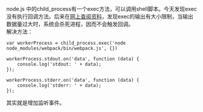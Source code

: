 node.js 中的child_process有一个exec方法，可以调用shell脚本。今天发现exec没有执行回调方法。后来在[网上查阅资料](https://segmentfault.com/q/1010000006959963)，发现exec的输出有大小限制，当输出数据量过大时，系统会杀死进程，因而不会触发回调。  
解决方法：

    var workerProcess = child_process.exec('node node_modules/webpack/bin/webpack.js', {})
    
    workerProcess.stdout.on('data', function (data) {
        console.log('stdout: ' + data);
    });
    
    workerProcess.stderr.on('data', function (data) {
        console.log('stderr: ' + data);
    });

其实就是增加监听事件。